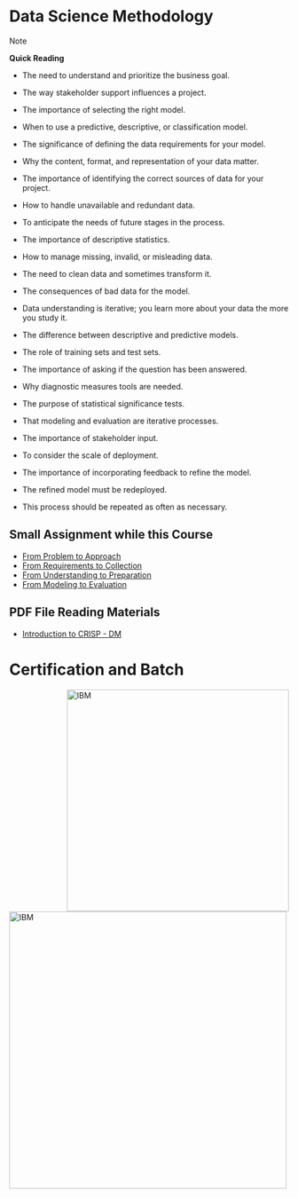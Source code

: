 # Data Science Methodology

> [!NOTE]
> **Quick Reading**
>
> * The need to understand and prioritize the business goal.
> 
> * The way stakeholder support influences a project.
> 
> * The importance of selecting the right model.
> 
> * When to use a predictive, descriptive, or classification model.
>
> * The significance of defining the data requirements for your model.
>
> * Why the content, format, and representation of your data matter.
>
> * The importance of identifying the correct sources of data for your project.
> 
> * How to handle unavailable and redundant data.
> 
> * To anticipate the needs of future stages in the process.
> 
> * The importance of descriptive statistics.
> 
> * How to manage missing, invalid, or misleading data.
>
> * The need to clean data and sometimes transform it.
>
> * The consequences of bad data for the model.
>
> * Data understanding is iterative; you learn more about your data the more you study it.
>
> * The difference between descriptive and predictive models.
>
> * The role of training sets and test sets.
>
> * The importance of asking if the question has been answered.
>
> * Why diagnostic measures tools are needed.
>
> * The purpose of statistical significance tests.
>
> * That modeling and evaluation are iterative processes.
> 
> * The importance of stakeholder input.
>
> * To consider the scale of deployment.
>
> * The importance of incorporating feedback to refine the model.
>
> * The refined model must be redeployed.
>
> * This process should be repeated as often as necessary.


## Small Assignment while this Course
* [From Problem to Approach](https://github.com/shivamtomershiv/IBM-Data-Science-Professional-Certificate/blob/main/03%20Data%20Science%20Methodology/From%20Problem%20to%20Approach.ipynb)
* [From Requirements to Collection](https://github.com/shivamtomershiv/IBM-Data-Science-Professional-Certificate/blob/main/03%20Data%20Science%20Methodology/From%20Requirements%20to%20Collection.ipynb)
* [From Understanding to Preparation](https://github.com/shivamtomershiv/IBM-Data-Science-Professional-Certificate/blob/main/03%20Data%20Science%20Methodology/From%20Understanding%20to%20Preparation.ipynb)
* [From Modeling to Evaluation](https://github.com/shivamtomershiv/IBM-Data-Science-Professional-Certificate/blob/main/03%20Data%20Science%20Methodology/From_Modeling_to_Evaluation.ipynb)

## PDF File Reading Materials
* [Introduction to CRISP - DM](https://drive.google.com/file/d/1uPlBYBJMZS1A8AIflMiCTPHdjiCbnc_Z/view?usp=drivesdk)

# Certification and Batch
<img  align="right"  alt="IBM" width="400" src="https://images.credly.com/size/680x680/images/46defa53-a922-47bd-94ea-b43488f5cd8a/Data_Science_Methodology_Foundational.png">
<img  align="left"  alt="IBM" width="500" src="https://coursera-certificate-images.s3.amazonaws.com/WXM7BAE7UAZK">
